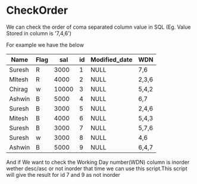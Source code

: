 # CheckOrder
We can check the order of coma separated column value in SQL (Eg. Value Stored in column is '7,4,6')

For example we have the below 

|Name  |Flag   |sal    |id|Modified_date|WDN   |
|------|-------|-------|--|------------ |------|
|Suresh|R      |3000   |1 |	NULL	|7,6   |
|MItesh|R      |4000   |2 |	NULL	|2,3,6 |
|Chirag|w      |10000  |3 |	NULL	|5,4,2 |
|Ashwin|B      |5000   |4 |	NULL	|6,7   |
|Suresh|B      |3000   |5 |	NULL	|2,4,6 |
|Mitesh|B      |4000   |6 |	NULL	|5,4,3 |
|Suresh|B      |3000   |7 |	NULL	|5,7,6 |
|Suresh|w      |3000   |8 |	NULL	|4,6   |
|Ashwin|B      |5000   |9 |	NULL	|6,4,7 |



And if We want to check  the Working Day number(WDN) column is inorder wether desc/asc or not inorder that 
time we can use this script.This script will give the result for id 7 and 9 as not inorder  


